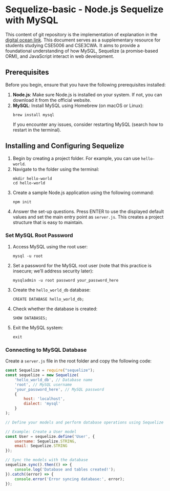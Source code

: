# Sequelize-basic - Node.js Sequelize with MySQL
This content of git repository is the implementation of explanation in the [digital ocean link](https://www.digitalocean.com/community/tutorials/how-to-use-sequelize-with-node-js-and-mysql).
This document serves as a supplementary resource for students studying CSE5006 and CSE3CWA. It aims to provide a foundational understanding of how MySQL, Sequelize (a promise-based ORM), and JavaScript interact in web development.

## Prerequisites
Before you begin, ensure that you have the following prerequisites installed:
1. **Node.js**: Make sure Node.js is installed on your system. If not, you can download it from the official website.
2. **MySQL**: Install MySQL using Homebrew (on macOS or Linux):
    ```
    brew install mysql
    ```
   If you encounter any issues, consider restarting MySQL (search how to restart in the terminal).

## Installing and Configuring Sequelize
1. Begin by creating a project folder. For example, you can use `hello-world`.
2. Navigate to the folder using the terminal:
    ```
    mkdir hello-world
    cd hello-world
    ```
3. Create a sample Node.js application using the following command:
    ```
    npm init
    ```
4. Answer the set-up questions. Press ENTER to use the displayed default values and set the main entry point as `server.js`. This creates a project structure that is easy to maintain.

### Set MySQL Root Password
1. Access MySQL using the root user:
    ```
    mysql -u root
    ```
2. Set a password for the MySQL root user (note that this practice is insecure; we’ll address security later):
    ```
    mysqladmin -u root password your_password_here
    ```
3. Create the `hello_world_db` database:
    ```
    CREATE DATABASE hello_world_db;
    ```
4. Check whether the database is created:
    ```
    SHOW DATABASES;
    ```
5. Exit the MySQL system:
    ```
    exit
    ```

### Connecting to MySQL Database
Create a `server.js` file in the root folder and copy the following code:
```javascript
const Sequelize = require("sequelize");
const sequelize = new Sequelize(
    'hello_world_db', // Database name
    'root', // MySQL username
    'your_password_here', // MySQL password
    {
        host: 'localhost',
        dialect: 'mysql'
    }
);

// Define your models and perform database operations using Sequelize

// Example: Create a User model
const User = sequelize.define('User', {
    username: Sequelize.STRING,
    email: Sequelize.STRING
});

// Sync the models with the database
sequelize.sync().then(() => {
    console.log('Database and tables created!');
}).catch((error) => {
    console.error('Error syncing database:', error);
});
